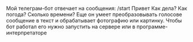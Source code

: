 Мой телеграм-бот отвечает на сообщения:
/start
Привет
Как дела?
Как погода?
Сколько времени?
Еще он умеет преобразовывать голосове сообщение в текст и обрабатывает фотографию или картинку. Чтобы бот работал его нужно запустить на сервере или в программе-интерпретаторе
